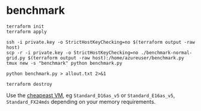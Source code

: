 # benchmark

```
terraform init
terraform apply

ssh -i private.key -o StrictHostKeyChecking=no $(terraform output -raw host)
scp -r -i private.key -o StrictHostKeyChecking=no ./benchmark-normal-grid.py $(terraform output -raw host):/home/azureuser/benchmark.py
tmux new -s "benchmark" python benchmark.py

python benchmark.py > allout.txt 2>&1

terraform destroy
```

Use the [cheapeast VM](https://azureprice.net/?_numberOfCores_min=16&_memoryInMB_min=256&_numberOfCores_max=32&sortField=linuxPrice&sortOrder=true), eg `Standard_D16as_v5` or `Standard_E16as_v5`, `Standard_FX24mds` depending on your memory requirements. 
